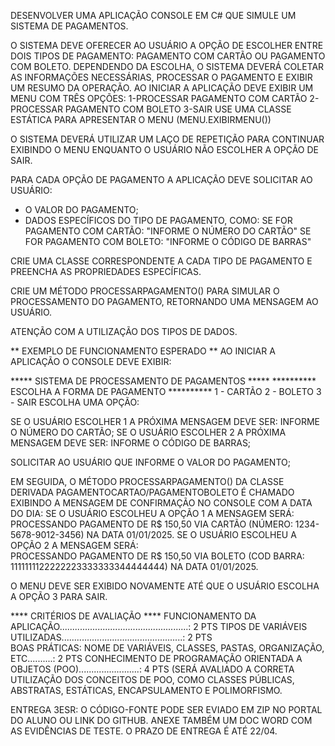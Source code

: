 DESENVOLVER UMA APLICAÇÃO CONSOLE EM C# QUE SIMULE UM SISTEMA DE PAGAMENTOS.

O SISTEMA DEVE OFERECER AO USUÁRIO A OPÇÃO DE ESCOLHER ENTRE DOIS TIPOS DE PAGAMENTO: PAGAMENTO COM CARTÃO OU PAGAMENTO COM BOLETO. 
DEPENDENDO DA ESCOLHA, O SISTEMA DEVERÁ COLETAR AS INFORMAÇÕES NECESSÁRIAS, PROCESSAR O PAGAMENTO E EXIBIR UM RESUMO DA OPERAÇÃO.
AO INICIAR A APLICAÇÃO DEVE EXIBIR UM MENU COM TRÊS OPÇÕES:
1-PROCESSAR PAGAMENTO COM CARTÃO
2-PROCESSAR PAGAMENTO COM BOLETO
3-SAIR
USE UMA CLASSE ESTÁTICA PARA APRESENTAR O MENU (MENU.EXIBIRMENU())

O SISTEMA DEVERÁ UTILIZAR UM LAÇO DE REPETIÇÃO PARA CONTINUAR EXIBINDO O MENU ENQUANTO O USUÁRIO NÃO ESCOLHER A OPÇÃO DE SAIR.

PARA CADA OPÇÃO DE PAGAMENTO A APLICAÇÃO DEVE SOLICITAR AO USUÁRIO:
- O VALOR DO PAGAMENTO;
- DADOS ESPECÍFICOS DO TIPO DE PAGAMENTO, COMO:
SE FOR PAGAMENTO COM CARTÃO: "INFORME O NÚMERO DO CARTÃO"
SE FOR PAGAMENTO COM BOLETO: "INFORME O CÓDIGO DE BARRAS"

CRIE UMA CLASSE CORRESPONDENTE A CADA TIPO DE PAGAMENTO E PREENCHA AS PROPRIEDADES ESPECÍFICAS.

CRIE UM MÉTODO PROCESSARPAGAMENTO() PARA SIMULAR O PROCESSAMENTO DO PAGAMENTO, RETORNANDO UMA MENSAGEM AO USUÁRIO.

ATENÇÃO COM A UTILIZAÇÃO DOS TIPOS DE DADOS.

** EXEMPLO DE FUNCIONAMENTO ESPERADO **
AO INICIAR A APLICAÇÃO O CONSOLE DEVE EXIBIR:

***** SISTEMA DE PROCESSAMENTO DE PAGAMENTOS *****
********** ESCOLHA A FORMA DE PAGAMENTO **********
1 - CARTÃO
2 - BOLETO
3 - SAIR
ESCOLHA UMA OPÇÃO: 

SE O USUÁRIO ESCOLHER 1 A PRÓXIMA MENSAGEM DEVE SER: INFORME O NÚMERO DO CARTÃO;
SE O USUÁRIO ESCOLHER 2 A PRÓXIMA MENSAGEM DEVE SER: INFORME O CÓDIGO DE BARRAS;

SOLICITAR AO USUÁRIO QUE INFORME O VALOR DO PAGAMENTO;

EM SEGUIDA, O MÉTODO PROCESSARPAGAMENTO() DA CLASSE DERIVADA PAGAMENTOCARTAO/PAGAMENTOBOLETO É CHAMADO EXIBINDO A MENSAGEM DE CONFIRMAÇÃO NO CONSOLE COM A DATA DO DIA:
SE O USUÁRIO ESCOLHEU A OPÇÃO 1 A MENSAGEM SERÁ:   
	PROCESSANDO PAGAMENTO DE R$ 150,50 VIA CARTÃO (NÚMERO: 1234-5678-9012-3456) NA DATA 01/01/2025.
SE O USUÁRIO ESCOLHEU A OPÇÃO 2 A MENSAGEM SERÁ:   
	PROCESSANDO PAGAMENTO DE R$ 150,50 VIA BOLETO (COD BARRA: 1111111122222223333333344444444) NA DATA 01/01/2025.

O MENU DEVE SER EXIBIDO NOVAMENTE ATÉ QUE O USUÁRIO ESCOLHA A OPÇÃO 3 PARA SAIR.

**** CRITÉRIOS DE AVALIAÇÃO ****
FUNCIONAMENTO DA APLICAÇÃO...................................................: 2 PTS
TIPOS DE VARIÁVEIS UTILIZADAS................................................: 2 PTS	
BOAS PRÁTICAS: NOME DE VARIÁVEIS, CLASSES, PASTAS, ORGANIZAÇÃO, ETC..........: 2 PTS
CONHECIMENTO DE PROGRAMAÇÃO ORIENTADA A OBJETOS (POO)........................: 4 PTS
(SERÁ AVALIADO A CORRETA UTILIZAÇÃO DOS CONCEITOS DE POO, COMO CLASSES PÚBLICAS, ABSTRATAS, ESTÁTICAS, ENCAPSULAMENTO E POLIMORFISMO.


ENTREGA 3ESR:
O CÓDIGO-FONTE PODE SER EVIADO EM ZIP NO PORTAL DO ALUNO OU LINK DO GITHUB.
ANEXE TAMBÉM UM DOC WORD COM AS EVIDÊNCIAS DE TESTE.
O PRAZO DE ENTREGA É ATÉ 22/04.
